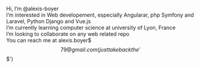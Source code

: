 Hi, I’m @alexis-boyer <br />
I’m interested in Web developement, especially Angularar, php Symfony and Laravel, Python Django and Vue.js <br />
I’m currently learning computer science at university of Lyon, France <br />
I’m looking to collaborate on any web related repo <br />
You can reach me at alexis.boyer$$$79@gmail.com (just take back the '$$$') <br />

<!---
alexis-boyer/alexis-boyer is a ✨ special ✨ repository because its `README.md` (this file) appears on your GitHub profile.
You can click the Preview link to take a look at your changes.
--->
